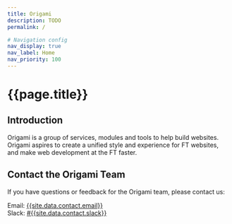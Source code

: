 ```yaml
---
title: Origami
description: TODO
permalink: /

# Navigation config
nav_display: true
nav_label: Home
nav_priority: 100
---
```



# {{page.title}}


## Introduction

Origami is a group of services, modules and tools to help build websites. Origami aspires to create a unified style and experience for FT websites, and make web development at the FT faster.



## Contact the Origami Team

If you have questions or feedback for the Origami team, please contact us:

Email: [{{site.data.contact.email}}](mailto:{{site.data.contact.email}})<br/>
Slack: [#{{site.data.contact.slack}}](https://financialtimes.slack.com/messages/{{site.data.contact.slack}})
